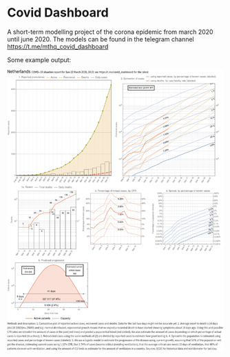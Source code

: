 # Covid Dashboard

A short-term modelling project of the corona epidemic from march 2020 until june 2020. The models can be found in the telegram channel https://t.me/mthq_covid_dashboard

Some example output:

![Example](https://github.com/mathijshenquet/CovidDashboard/blob/master/example/netherlands-march-22.png?raw=true)